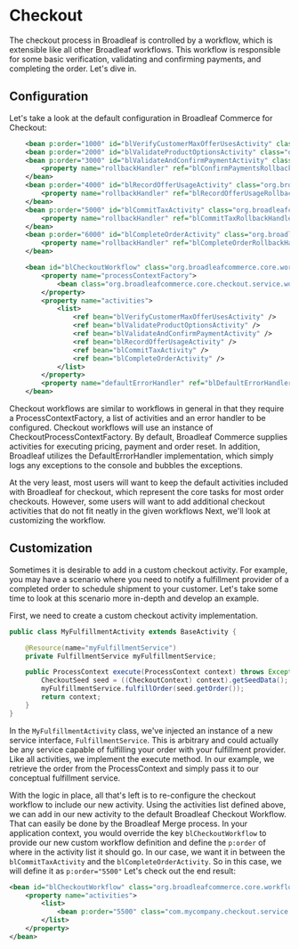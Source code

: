 # Checkout

The checkout process in Broadleaf is controlled by a workflow, which is extensible like all other Broadleaf workflows. This workflow is responsible for some basic verification, validating and confirming payments, and completing the order. Let's dive in.

## <a name="wiki-config"></a>Configuration

Let's take a look at the default configuration in Broadleaf Commerce for Checkout:

```xml
    <bean p:order="1000" id="blVerifyCustomerMaxOfferUsesActivity" class="org.broadleafcommerce.core.offer.service.workflow.VerifyCustomerMaxOfferUsesActivity"/>
    <bean p:order="2000" id="blValidateProductOptionsActivity" class="org.broadleafcommerce.core.checkout.service.workflow.ValidateProductOptionsActivity"/>
    <bean p:order="3000" id="blValidateAndConfirmPaymentActivity" class="org.broadleafcommerce.core.checkout.service.workflow.ValidateAndConfirmPaymentActivity">
        <property name="rollbackHandler" ref="blConfirmPaymentsRollbackHandler" />
    </bean>
    <bean p:order="4000" id="blRecordOfferUsageActivity" class="org.broadleafcommerce.core.offer.service.workflow.RecordOfferUsageActivity">
        <property name="rollbackHandler" ref="blRecordOfferUsageRollbackHandler" />
    </bean>
    <bean p:order="5000" id="blCommitTaxActivity" class="org.broadleafcommerce.core.checkout.service.workflow.CommitTaxActivity">
        <property name="rollbackHandler" ref="blCommitTaxRollbackHandler" />
    </bean>
    <bean p:order="6000" id="blCompleteOrderActivity" class="org.broadleafcommerce.core.checkout.service.workflow.CompleteOrderActivity">
        <property name="rollbackHandler" ref="blCompleteOrderRollbackHandler" />
    </bean>

    <bean id="blCheckoutWorkflow" class="org.broadleafcommerce.core.workflow.SequenceProcessor">
        <property name="processContextFactory">
            <bean class="org.broadleafcommerce.core.checkout.service.workflow.CheckoutProcessContextFactory"/>
        </property>
        <property name="activities">
            <list>
                <ref bean="blVerifyCustomerMaxOfferUsesActivity" />
                <ref bean="blValidateProductOptionsActivity" />
                <ref bean="blValidateAndConfirmPaymentActivity" />
                <ref bean="blRecordOfferUsageActivity" />
                <ref bean="blCommitTaxActivity" />
                <ref bean="blCompleteOrderActivity" />
            </list>
        </property>
        <property name="defaultErrorHandler" ref="blDefaultErrorHandler"/>
    </bean>
```

Checkout workflows are similar to workflows in general in that they require a ProcessContextFactory, a list of activities and an error handler to be configured. Checkout workflows will use an instance of CheckoutProcessContextFactory. By default, Broadleaf Commerce supplies activities for executing pricing, payment and order reset. In addition, Broadleaf utilizes the DefaultErrorHandler implementation, which simply logs any exceptions to the console and bubbles the exceptions.


At the very least, most users will want to keep the default activities included with Broadleaf for checkout, which represent the core tasks for most order checkouts. However, some users will want to add additional checkout activities that do not fit neatly in the given workflows Next, we'll look at customizing the workflow. 

## <a name="wiki-customization"></a>Customization

Sometimes it is desirable to add in a custom checkout activity. For example, you may have a scenario where you need to notify a fulfillment provider of a completed order to schedule shipment to your customer. Let's take some time to look at this scenario more in-depth and develop an example.

First, we need to create a custom checkout activity implementation.

```java
public class MyFulfillmentActivity extends BaseActivity {

    @Resource(name="myFulfillmentService")
    private FulfillmentService myFulfillmentService;

    public ProcessContext execute(ProcessContext context) throws Exception {
        CheckoutSeed seed = ((CheckoutContext) context).getSeedData();
        myFulfillmentService.fulfillOrder(seed.getOrder());
        return context;
    }
}
```

In the `MyFulfillmentActivity` class, we've injected an instance of a new service interface, `FulfillmentService`. This is arbitrary and could actually be any service capable of fulfilling your order with your fulfillment provider. Like all activities, we implement the execute method. In our example, we retrieve the order from the ProcessContext and simply pass it to our conceptual fulfillment service.

With the logic in place, all that's left is to re-configure the checkout workflow to include our new activity. Using the activities list defined above, we can add in our new activity to the default Broadleaf Checkout Workflow. That can easily be done by the Broadleaf Merge process. In your application context, you would override the key `blCheckoutWorkflow` to provide our new custom workflow definition and define the `p:order` of where in the activity list it should go. In our case, we want it in between the `blCommitTaxActivity` and the `blCompleteOrderActivity`. So in this case, we will define it as `p:order="5500"`  Let's check out the end result:


```xml
<bean id="blCheckoutWorkflow" class="org.broadleafcommerce.core.workflow.SequenceProcessor">
    <property name="activities">
        <list>
            <bean p:order="5500" class="com.mycompany.checkout.service.workflow.MyFulfillmentActivity"/>
        </list>
    </property>
</bean>
```
